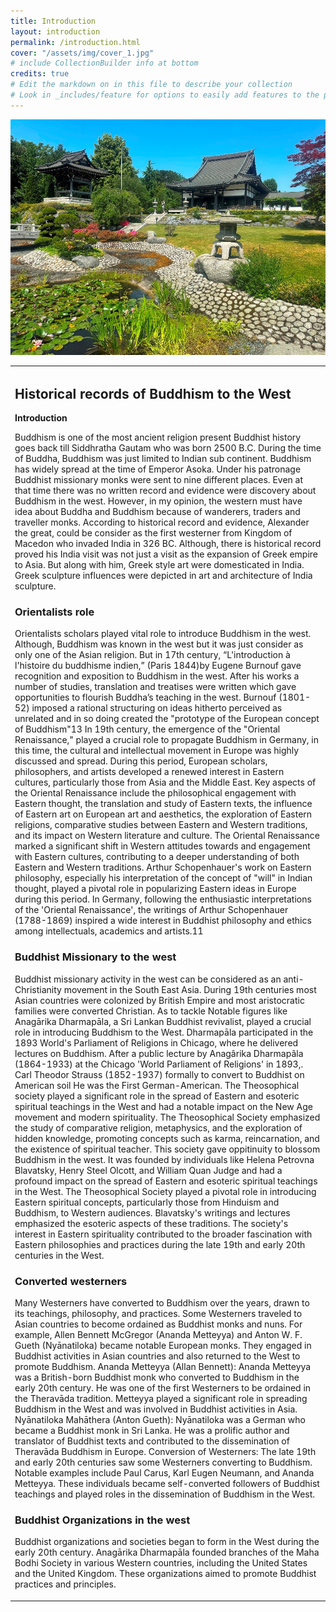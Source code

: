 ```yaml
---
title: Introduction
layout: introduction
permalink: /introduction.html
cover: "/assets/img/cover_1.jpg"
# include CollectionBuilder info at bottom
credits: true
# Edit the markdown on in this file to describe your collection
# Look in _includes/feature for options to easily add features to the page
---
```

![Buddha](https://github.com/Din977/projectstatue/blob/main/objects/center_2008.JPG)
<table><tr><td>

## Historical records of Buddhism to the West

**Introduction**

Buddhism is one of the most ancient religion present Buddhist history goes back till Siddhratha Gautam who was born 2500 B.C. During the time of Buddha, Buddhism was just limited to Indian sub continent. Buddhism has widely spread at the time of Emperor Asoka. Under his patronage Buddhist missionary monks were sent to nine different places.  Even at that time there was no written record and evidence were discovery about Buddhism in the west. However, in my opinion, the western must have idea about Buddha and Buddhism because of wanderers, traders and traveller monks. 
According to historical record and evidence, Alexander the great, could be consider as the first westerner from Kingdom of Macedon who invaded India in 326 BC. Although, there is historical record proved his India visit was not just a visit as the expansion of Greek empire to Asia. But along with him, Greek style art were domesticated in India.  Greek sculpture influences were depicted in art and architecture of India sculpture. 

### Orientalists role 

Orientalists scholars played vital role to introduce Buddhism in the west. Although, Buddhism was known in the west but it was just consider as only one of the Asian religion. But in 17th century, “L'introduction à l'histoire du buddhisme indien,” (Paris 1844)by Eugene Burnouf gave recognition and exposition to  Buddhism in the west. After his works a number of studies, translation and treatises were written which gave opportunities to flourish Buddha’s teaching in the west.  Burnouf (1801-52) imposed a rational structuring on ideas hitherto perceived as unrelated and in so doing created the "prototype of the European concept of Buddhism"13
In 19th century, the emergence of the "Oriental Renaissance," played a crucial role to propagate Buddhism in Germany, in this time, the cultural and intellectual movement in Europe was highly discussed and spread. During this period, European scholars, philosophers, and artists developed a renewed interest in Eastern cultures, particularly those from Asia and the Middle East. Key aspects of the Oriental Renaissance include the philosophical engagement with Eastern thought, the translation and study of Eastern texts, the influence of Eastern art on European art and aesthetics, the exploration of Eastern religions, comparative studies between Eastern and Western traditions, and its impact on Western literature and culture. The Oriental Renaissance marked a significant shift in Western attitudes towards and engagement with Eastern cultures, contributing to a deeper understanding of both Eastern and Western traditions. Arthur Schopenhauer's work on Eastern philosophy, especially his interpretation of the concept of "will" in Indian thought, played a pivotal role in popularizing Eastern ideas in Europe during this period. In Germany, following the enthusiastic interpretations of the 'Oriental Renaissance', the writings of Arthur Schopenhauer (1788-1869) inspired a wide interest in Buddhist philosophy and ethics among intellectuals, academics and artists.11

### Buddhist Missionary to the west

Buddhist missionary activity in the west can be considered as an anti-Christianity movement in the South East Asia. During 19th centuries most Asian countries were colonized by British Empire and most aristocratic families were converted Christian. As to tackle Notable figures like Anagārika Dharmapāla, a Sri Lankan Buddhist revivalist, played a crucial role in introducing Buddhism to the West. Dharmapāla participated in the 1893 World's Parliament of Religions in Chicago, where he delivered lectures on Buddhism. After a public lecture by Anagârika Dharmapâla (1864-1933) at the Chicago 'World Parliament of Religions' in 1893,. Carl Theodor Strauss (1852-1937) formally to convert to Buddhist on American soil He was the First German-American.
The Theosophical society played a significant role in the spread of Eastern and esoteric spiritual teachings in the West and had a notable impact on the New Age movement and modern spirituality. The Theosophical Society emphasized the study of comparative religion, metaphysics, and the exploration of hidden knowledge, promoting concepts such as karma, reincarnation, and the existence of spiritual teacher. This society gave oppitinuity to blossom Buddhism in the west. It was founded by individuals like Helena Petrovna Blavatsky, Henry Steel Olcott, and William Quan Judge and had a profound impact on the spread of Eastern and esoteric spiritual teachings in the West. The Theosophical Society played a pivotal role in introducing Eastern spiritual concepts, particularly those from Hinduism and Buddhism, to Western audiences. Blavatsky's writings and lectures emphasized the esoteric aspects of these traditions. The society's interest in Eastern spirituality contributed to the broader fascination with Eastern philosophies and practices during the late 19th and early 20th centuries in the West.

### Converted westerners

Many Westerners have converted to Buddhism over the years, drawn to its teachings, philosophy, and practices. Some Westerners traveled to Asian countries to become ordained as Buddhist monks and nuns. For example, Allen Bennett McGregor (Ananda Metteyya) and Anton W. F. Gueth (Nyānatiloka) became notable European monks. They engaged in Buddhist activities in Asian countries and also returned to the West to promote Buddhism. Ananda Metteyya (Allan Bennett): Ananda Metteyya was a British-born Buddhist monk who converted to Buddhism in the early 20th century. He was one of the first Westerners to be ordained in the Theravāda tradition. Metteyya played a significant role in spreading Buddhism in the West and was involved in Buddhist activities in Asia. Nyānatiloka Mahāthera (Anton Gueth): Nyānatiloka was a German who became a Buddhist monk in Sri Lanka. He was a prolific author and translator of Buddhist texts and contributed to the dissemination of Theravāda Buddhism in Europe. Conversion of Westerners: The late 19th and early 20th centuries saw some Westerners converting to Buddhism. Notable examples include Paul Carus, Karl Eugen Neumann, and Ananda Metteyya. These individuals became self-converted followers of Buddhist teachings and played roles in the dissemination of Buddhism in the West.

### Buddhist Organizations in the west

 Buddhist organizations and societies began to form in the West during the early 20th century. Anagārika Dharmapāla founded branches of the Maha Bodhi Society in various Western countries, including the United States and the United Kingdom. These organizations aimed to promote Buddhist practices and principles. 
 </td></tr></table>

